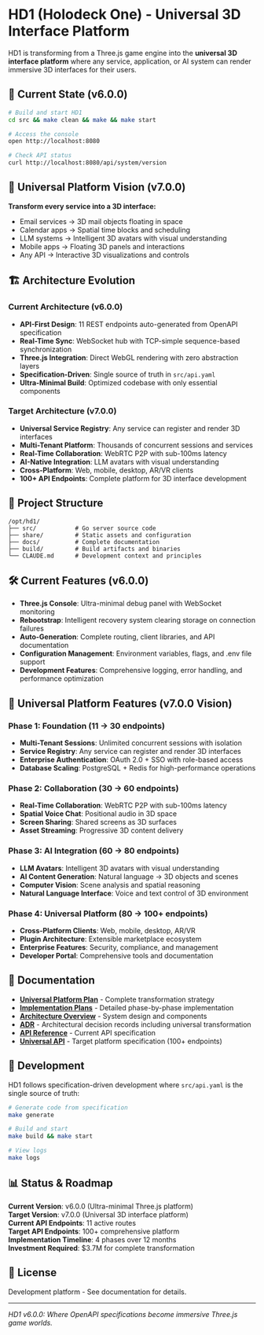 # HD1 (Holodeck One) - Universal 3D Interface Platform

HD1 is transforming from a Three.js game engine into the **universal 3D interface platform** where any service, application, or AI system can render immersive 3D interfaces for their users.

## 🚀 Current State (v6.0.0)

```bash
# Build and start HD1
cd src && make clean && make && make start

# Access the console
open http://localhost:8080

# Check API status
curl http://localhost:8080/api/system/version
```

## 🎯 Universal Platform Vision (v7.0.0)

**Transform every service into a 3D interface:**
- Email services → 3D mail objects floating in space
- Calendar apps → Spatial time blocks and scheduling
- LLM systems → Intelligent 3D avatars with visual understanding  
- Mobile apps → Floating 3D panels and interactions
- Any API → Interactive 3D visualizations and controls

## 🏗️ Architecture Evolution

### Current Architecture (v6.0.0)
- **API-First Design**: 11 REST endpoints auto-generated from OpenAPI specification
- **Real-Time Sync**: WebSocket hub with TCP-simple sequence-based synchronization  
- **Three.js Integration**: Direct WebGL rendering with zero abstraction layers
- **Specification-Driven**: Single source of truth in `src/api.yaml`
- **Ultra-Minimal Build**: Optimized codebase with only essential components

### Target Architecture (v7.0.0)
- **Universal Service Registry**: Any service can register and render 3D interfaces
- **Multi-Tenant Platform**: Thousands of concurrent sessions and services
- **Real-Time Collaboration**: WebRTC P2P with sub-100ms latency
- **AI-Native Integration**: LLM avatars with visual understanding
- **Cross-Platform**: Web, mobile, desktop, AR/VR clients
- **100+ API Endpoints**: Complete platform for 3D interface development

## 📁 Project Structure

```
/opt/hd1/
├── src/           # Go server source code
├── share/         # Static assets and configuration
├── docs/          # Complete documentation
├── build/         # Build artifacts and binaries
└── CLAUDE.md      # Development context and principles
```

## 🛠️ Current Features (v6.0.0)

- **Three.js Console**: Ultra-minimal debug panel with WebSocket monitoring
- **Rebootstrap**: Intelligent recovery system clearing storage on connection failures  
- **Auto-Generation**: Complete routing, client libraries, and API documentation
- **Configuration Management**: Environment variables, flags, and .env file support
- **Development Features**: Comprehensive logging, error handling, and performance optimization

## 🌟 Universal Platform Features (v7.0.0 Vision)

### Phase 1: Foundation (11 → 30 endpoints)
- **Multi-Tenant Sessions**: Unlimited concurrent sessions with isolation
- **Service Registry**: Any service can register and render 3D interfaces
- **Enterprise Authentication**: OAuth 2.0 + SSO with role-based access
- **Database Scaling**: PostgreSQL + Redis for high-performance operations

### Phase 2: Collaboration (30 → 60 endpoints)
- **Real-Time Collaboration**: WebRTC P2P with sub-100ms latency
- **Spatial Voice Chat**: Positional audio in 3D space
- **Screen Sharing**: Shared screens as 3D surfaces
- **Asset Streaming**: Progressive 3D content delivery

### Phase 3: AI Integration (60 → 80 endpoints)
- **LLM Avatars**: Intelligent 3D avatars with visual understanding
- **AI Content Generation**: Natural language → 3D objects and scenes
- **Computer Vision**: Scene analysis and spatial reasoning
- **Natural Language Interface**: Voice and text control of 3D environment

### Phase 4: Universal Platform (80 → 100+ endpoints)
- **Cross-Platform Clients**: Web, mobile, desktop, AR/VR
- **Plugin Architecture**: Extensible marketplace ecosystem
- **Enterprise Features**: Security, compliance, and management
- **Developer Portal**: Comprehensive tools and documentation

## 📖 Documentation

- **[Universal Platform Plan](docs/universal-interface-plan.md)** - Complete transformation strategy
- **[Implementation Plans](docs/implementation/)** - Detailed phase-by-phase implementation
- **[Architecture Overview](docs/architecture/overview.md)** - System design and components
- **[ADR](docs/adr/)** - Architectural decision records including universal transformation
- **[API Reference](src/api.yaml)** - Current API specification
- **[Universal API](src/api-universal.yaml)** - Target platform specification (100+ endpoints)

## 🔧 Development

HD1 follows specification-driven development where `src/api.yaml` is the single source of truth:

```bash
# Generate code from specification
make generate

# Build and start
make build && make start

# View logs
make logs
```

## 📊 Status & Roadmap

**Current Version**: v6.0.0 (Ultra-minimal Three.js platform)  
**Target Version**: v7.0.0 (Universal 3D interface platform)  
**Current API Endpoints**: 11 active routes  
**Target API Endpoints**: 100+ comprehensive platform  
**Implementation Timeline**: 4 phases over 12 months  
**Investment Required**: $3.7M for complete transformation

## 📄 License

Development platform - See documentation for details.

---

*HD1 v6.0.0: Where OpenAPI specifications become immersive Three.js game worlds.*